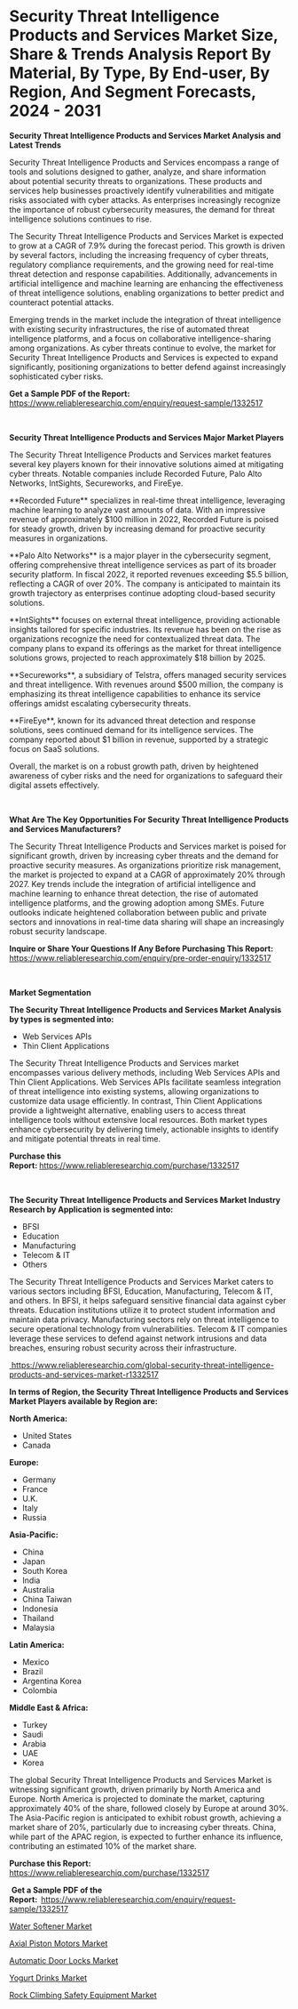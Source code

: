 <p><h1>Security Threat Intelligence Products and Services Market Size, Share & Trends Analysis Report By Material, By Type, By End-user, By Region, And Segment Forecasts, 2024 - 2031</h1></p><p><strong>Security Threat Intelligence Products and Services Market Analysis and Latest Trends</strong></p>
<p><p>Security Threat Intelligence Products and Services encompass a range of tools and solutions designed to gather, analyze, and share information about potential security threats to organizations. These products and services help businesses proactively identify vulnerabilities and mitigate risks associated with cyber attacks. As enterprises increasingly recognize the importance of robust cybersecurity measures, the demand for threat intelligence solutions continues to rise.</p><p>The Security Threat Intelligence Products and Services Market is expected to grow at a CAGR of 7.9% during the forecast period. This growth is driven by several factors, including the increasing frequency of cyber threats, regulatory compliance requirements, and the growing need for real-time threat detection and response capabilities. Additionally, advancements in artificial intelligence and machine learning are enhancing the effectiveness of threat intelligence solutions, enabling organizations to better predict and counteract potential attacks.</p><p>Emerging trends in the market include the integration of threat intelligence with existing security infrastructures, the rise of automated threat intelligence platforms, and a focus on collaborative intelligence-sharing among organizations. As cyber threats continue to evolve, the market for Security Threat Intelligence Products and Services is expected to expand significantly, positioning organizations to better defend against increasingly sophisticated cyber risks.</p></p>
<p><strong>Get a Sample PDF of the Report:&nbsp;</strong> <a href="https://www.reliableresearchiq.com/enquiry/request-sample/1332517?utm_campaign=1088&utm_medium=2&utm_source=Github&utm_content=ia&utm_term=18112024&utm_id=security-threat-intelligence-products-and-services">https://www.reliableresearchiq.com/enquiry/request-sample/1332517</a></p>
<p>&nbsp;</p>
<p><strong>Security Threat Intelligence Products and Services Major Market Players</strong></p>
<p><p>The Security Threat Intelligence Products and Services market features several key players known for their innovative solutions aimed at mitigating cyber threats. Notable companies include Recorded Future, Palo Alto Networks, IntSights, Secureworks, and FireEye.</p><p>**Recorded Future** specializes in real-time threat intelligence, leveraging machine learning to analyze vast amounts of data. With an impressive revenue of approximately $100 million in 2022, Recorded Future is poised for steady growth, driven by increasing demand for proactive security measures in organizations.</p><p>**Palo Alto Networks** is a major player in the cybersecurity segment, offering comprehensive threat intelligence services as part of its broader security platform. In fiscal 2022, it reported revenues exceeding $5.5 billion, reflecting a CAGR of over 20%. The company is anticipated to maintain its growth trajectory as enterprises continue adopting cloud-based security solutions.</p><p>**IntSights** focuses on external threat intelligence, providing actionable insights tailored for specific industries. Its revenue has been on the rise as organizations recognize the need for contextualized threat data. The company plans to expand its offerings as the market for threat intelligence solutions grows, projected to reach approximately $18 billion by 2025.</p><p>**Secureworks**, a subsidiary of Telstra, offers managed security services and threat intelligence. With revenues around $500 million, the company is emphasizing its threat intelligence capabilities to enhance its service offerings amidst escalating cybersecurity threats.</p><p>**FireEye**, known for its advanced threat detection and response solutions, sees continued demand for its intelligence services. The company reported about $1 billion in revenue, supported by a strategic focus on SaaS solutions.</p><p>Overall, the market is on a robust growth path, driven by heightened awareness of cyber risks and the need for organizations to safeguard their digital assets effectively.</p></p>
<p>&nbsp;</p>
<p><strong>What Are The Key Opportunities For Security Threat Intelligence Products and Services Manufacturers?</strong></p>
<p><p>The Security Threat Intelligence Products and Services market is poised for significant growth, driven by increasing cyber threats and the demand for proactive security measures. As organizations prioritize risk management, the market is projected to expand at a CAGR of approximately 20% through 2027. Key trends include the integration of artificial intelligence and machine learning to enhance threat detection, the rise of automated intelligence platforms, and the growing adoption among SMEs. Future outlooks indicate heightened collaboration between public and private sectors and innovations in real-time data sharing will shape an increasingly robust security landscape.</p></p>
<p><strong>Inquire or Share Your Questions If Any Before Purchasing This Report:</strong> <a href="https://www.reliableresearchiq.com/enquiry/pre-order-enquiry/1332517?utm_campaign=1088&utm_medium=2&utm_source=Github&utm_content=ia&utm_term=18112024&utm_id=security-threat-intelligence-products-and-services">https://www.reliableresearchiq.com/enquiry/pre-order-enquiry/1332517</a></p>
<p>&nbsp;</p>
<p><strong>Market Segmentation</strong></p>
<p><strong>The Security Threat Intelligence Products and Services Market Analysis by types is segmented into:</strong></p>
<p><ul><li>Web Services APIs</li><li>Thin Client Applications</li></ul></p>
<p><p>The Security Threat Intelligence Products and Services market encompasses various delivery methods, including Web Services APIs and Thin Client Applications. Web Services APIs facilitate seamless integration of threat intelligence into existing systems, allowing organizations to customize data usage efficiently. In contrast, Thin Client Applications provide a lightweight alternative, enabling users to access threat intelligence tools without extensive local resources. Both market types enhance cybersecurity by delivering timely, actionable insights to identify and mitigate potential threats in real time.</p></p>
<p><strong>Purchase this Report:&nbsp;</strong><a href="https://www.reliableresearchiq.com/purchase/1332517?utm_campaign=1088&utm_medium=2&utm_source=Github&utm_content=ia&utm_term=18112024&utm_id=security-threat-intelligence-products-and-services">https://www.reliableresearchiq.com/purchase/1332517</a></p>
<p>&nbsp;</p>
<p><strong>The Security Threat Intelligence Products and Services Market Industry Research by Application is segmented into:</strong></p>
<p><ul><li>BFSI</li><li>Education</li><li>Manufacturing</li><li>Telecom & IT</li><li>Others</li></ul></p>
<p><p>The Security Threat Intelligence Products and Services Market caters to various sectors including BFSI, Education, Manufacturing, Telecom & IT, and others. In BFSI, it helps safeguard sensitive financial data against cyber threats. Education institutions utilize it to protect student information and maintain data privacy. Manufacturing sectors rely on threat intelligence to secure operational technology from vulnerabilities. Telecom & IT companies leverage these services to defend against network intrusions and data breaches, ensuring robust security across their infrastructure.</p></p>
<p><a href="https://www.reliableresearchiq.com/global-security-threat-intelligence-products-and-services-market-r1332517?utm_campaign=1088&utm_medium=2&utm_source=Github&utm_content=ia&utm_term=18112024&utm_id=security-threat-intelligence-products-and-services">&nbsp;https://www.reliableresearchiq.com/global-security-threat-intelligence-products-and-services-market-r1332517</a></p>
<p><strong>In terms of Region, the Security Threat Intelligence Products and Services Market Players available by Region are:</strong></p>
<p>
    <p> <strong> North America: </strong>
        <ul>
            <li>United States</li>
            <li>Canada</li>
        </ul>
        </p> 
    <p> <strong> Europe: </strong>
        <ul>
            <li>Germany</li>
            <li>France</li>
            <li>U.K.</li>
            <li>Italy</li>
            <li>Russia</li>
        </ul>
        </p> 
    <p> <strong> Asia-Pacific: </strong>
        <ul>
            <li>China</li>
            <li>Japan</li>
            <li>South Korea</li>
            <li>India</li>
            <li>Australia</li>
            <li>China Taiwan</li>
            <li>Indonesia</li>
            <li>Thailand</li>
            <li>Malaysia</li>
        </ul>
        </p> 
    <p> <strong> Latin America: </strong>
        <ul>
            <li>Mexico</li>
            <li>Brazil</li>
            <li>Argentina Korea</li>
            <li>Colombia</li>
        </ul>
        </p> 
    <p> <strong> Middle East & Africa: </strong>
        <ul>
            <li>Turkey</li>
            <li>Saudi</li>
            <li>Arabia</li>
            <li>UAE</li>
            <li>Korea</li>
        </ul>
    </p>
    </p>
<p><p>The global Security Threat Intelligence Products and Services Market is witnessing significant growth, driven primarily by North America and Europe. North America is projected to dominate the market, capturing approximately 40% of the share, followed closely by Europe at around 30%. The Asia-Pacific region is anticipated to exhibit robust growth, achieving a market share of 20%, particularly due to increasing cyber threats. China, while part of the APAC region, is expected to further enhance its influence, contributing an estimated 10% of the market share.</p></p>
<p><strong>Purchase this Report: </strong><a href="https://www.reliableresearchiq.com/purchase/1332517?utm_campaign=1088&utm_medium=2&utm_source=Github&utm_content=ia&utm_term=18112024&utm_id=security-threat-intelligence-products-and-services">https://www.reliableresearchiq.com/purchase/1332517</a></p>
<p>&nbsp;<strong>Get a Sample PDF of the Report:&nbsp;&nbsp;</strong><a href="https://www.reliableresearchiq.com/enquiry/request-sample/1332517?utm_campaign=1088&utm_medium=2&utm_source=Github&utm_content=ia&utm_term=18112024&utm_id=security-threat-intelligence-products-and-services">https://www.reliableresearchiq.com/enquiry/request-sample/1332517</a></p>
<p><strong></strong></p>
<p><p><a href="https://issuu.com/reportprime-2/docs/water-softener-market-size-2030.ppt_17690b5e370eef?utm_campaign=1088&utm_medium=2&utm_source=Github&utm_content=ia&utm_term=18112024&utm_id=security-threat-intelligence-products-and-services">Water Softener Market</a></p><p><a href="https://www.linkedin.com/pulse/global-axial-piston-motors-market-opportunities-forecast-4a8ie?utm_campaign=1088&utm_medium=2&utm_source=Github&utm_content=ia&utm_term=18112024&utm_id=security-threat-intelligence-products-and-services">Axial Piston Motors Market</a></p><p><a href="https://www.linkedin.com/pulse/automatic-door-locks-market-overview-forecast-2024-2031-detailed-ot8ye?utm_campaign=1088&utm_medium=2&utm_source=Github&utm_content=ia&utm_term=18112024&utm_id=security-threat-intelligence-products-and-services">Automatic Door Locks Market</a></p><p><a href="https://issuu.com/reportprime-2/docs/yogurt-drinks-market-size-2030.pptx_6b9253afec240e?utm_campaign=1088&utm_medium=2&utm_source=Github&utm_content=ia&utm_term=18112024&utm_id=security-threat-intelligence-products-and-services">Yogurt Drinks Market</a></p><p><a href="https://www.linkedin.com/pulse/rock-climbing-safety-equipment-spectrum-usage-patterns-sector-ounme?utm_campaign=1088&utm_medium=2&utm_source=Github&utm_content=ia&utm_term=18112024&utm_id=security-threat-intelligence-products-and-services">Rock Climbing Safety Equipment Market</a></p></p>